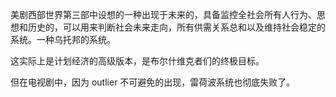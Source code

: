美剧西部世界第三部中设想的一种出现于未来的，具备监控全社会所有人行为、思想和历史的，可以用来判断社会未来走向，所有供需关系总和以及维持社会稳定的系统。一种乌托邦的系统。

这实际上是计划经济的高级版本，是布尔什维克者们的终极目标。

但在电视剧中，因为 outlier 不可避免的出现，雷荷波系统也彻底失败了。

